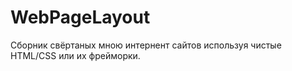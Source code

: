 # WebPageLayout
Сборник свёртаных мною интернент сайтов используя чистые HTML/CSS или их фрейморки.
